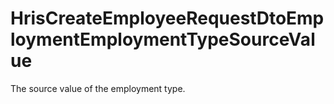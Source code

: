 # HrisCreateEmployeeRequestDtoEmploymentEmploymentTypeSourceValue

The source value of the employment type.

